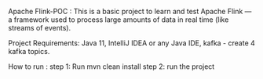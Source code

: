 Apache Flink-POC :
This is a basic project to learn and test Apache Flink — a framework used to process large amounts of data in real time (like streams of events).


Project Requirements:
Java 11, 
IntelliJ IDEA or any Java IDE,
kafka - create 4 kafka topics.

How to run :
step 1: Run mvn clean install
step 2: run the project
